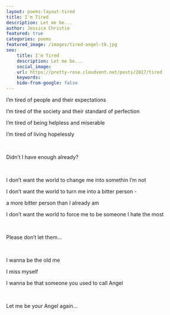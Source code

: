 ```yaml
---
layout: poems-layout-tired
title: I'm Tired
description: Let me be...
author: Jessica Christie
featured: true
categories: poems
featured_image: /images/tired-angel-tb.jpg
seo:
    title: I'm Tired
    description: Let me be...
    social_image:
    url: https://pretty-rose.cloudvent.net/posts/2017/tired
    keywords:
    hide-from-google: false
---
```

I’m tired of people and their expectations

I’m tired of the society and their standard of perfection

I’m tired of being helpless and miserable

I’m tired of living hopelessly

&nbsp;

Didn’t I have enough already?

&nbsp;

I don’t want the world to change me into somethin I’m not

I don’t want the world to turn me into a bitter person -

a more bitter person than I already am

I don’t want the world to force me to be someone I hate the most

&nbsp;

Please don’t let them…

&nbsp;

I wanna be the old me

I miss myself

I wanna be that someone you used to call Angel

&nbsp;

Let me be your Angel again…

&nbsp;
